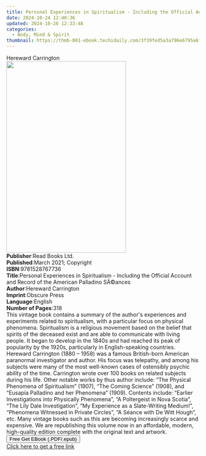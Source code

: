 ```yaml
---
title: Personal Experiences in Spiritualism - Including the Official Account and Record of the American Palladino SÃ©ances | Free Book
date: 2024-10-24 12:40:36
updated: 2024-10-26 12:33:48
categories:
  - Body, Mind & Spirit
thumbnail: https://thmb-001-ebook.techidaily.com/3f39fed5a3a796e6795a6f922fc84a64431cac0bd7f36ceb13dafabe49f4da20.jpg
---
```

<main id="book-container">
  <div class="flex flex-col">
    <div class="book-brief flex-1 py-6 px-4 sm:p-6 md:py-10 md:px-8">
      <!-- brief-->
      <div class="book-brief-main">Hereward Carrington</div>
    </div>
    <div
      class="book-meta-info flex-1 grid gap-4 col-start-1 col-end-3 row-start-1 sm:mb-6 sm:grid-cols-4 lg:gap-6 lg:col-start-2 lg:row-end-6 lg:row-span-6 lg:mb-0"
    >
      <div
        class="book-meta-info-left place-content-center mt-4 p-4 text-sm leading-6 col-start-2 col-span-2 dark:text-slate-400"
      >
        <img
          class="w-full h-500 object-cover rounded-lg sm:h-255 sm:col-span-2 lg:col-span-full"
          src="https://img-001-ebook.techidaily.com/73f35260ba6e510509f5308df2b3645b1d4d2f7b4666602be56965032537926e.jpg"
          alt=""
          width="312"
          height="500"
        />
      </div>
      <div
        class="book-meta-info-right mt-2 col-start-1 row-start-2 col-span-3 self-center"
      >
        <!-- meta data  -->
        <div class="flex flex-col px-4 md:px-8">
          <div class="flex-1">
            <strong>Publisher</strong>:<span class="px-2">Read Books Ltd.</span>
          </div>
          <div class="flex-1">
            <strong>Published</strong>:<span class="px-2"
              >March 2021; Copyright</span
            >
          </div>
          <div class="flex-1">
            <strong>ISBN</strong>:<span class="px-2">9781528767736</span>
          </div>
          <div class="flex-1">
            <strong>Title</strong>:<span class="px-2"
              >Personal Experiences in Spiritualism - Including the Official
              Account and Record of the American Palladino SÃ©ances</span
            >
          </div>
          <div class="flex-1">
            <strong>Author</strong>:<span class="px-2"
              >Hereward Carrington</span
            >
          </div>
          <div class="flex-1">
            <strong>Imprint</strong>:<span class="px-2">Obscure Press</span>
          </div>
          <div class="flex-1">
            <strong>Language</strong>:<span class="px-2">English</span>
          </div>
          <div class="flex-1">
            <strong>Number of Pages</strong>:<span class="px-2">318</span>
          </div>
        </div>
      </div>
    </div>
    <div class="book-description flex-1 py-6 px-4 sm:p-6 md:py-10 md:px-8">
      <div class="book-description-main">
        <div accordion-content="" id="description">
          This vintage book contains a summary of the author's experiences and
          experiments related to spiritualism, with a particular focus on
          physical phenomena. Spiritualism is a religious movement based on the
          belief that spirits of the deceased exist and are able to communicate
          with living people. It began to develop in the 1840s and had reached
          its peak of popularity by the 1920s, particularly in English-speaking
          countries. Hereward Carrington (1880 – 1958) was a famous British-born
          American paranormal investigator and author. His focus was telepathy,
          and among his subjects were many of the most well-known cases of
          ostensibly psychic ability of the time. Carrington wrote over 100
          books on related subjects during his life. Other notable works by thus
          author include: “The Physical Phenomena of Spiritualism” (1907), “The
          Coming Science” (1908), and “Eusapia Palladino and her Phenomena”
          (1909). Contents include: “Earlier Investigations into Physically
          Phenomena”, “A Poltergeist in Nova Scotia”, “The Lily Dale
          Investigation”, “My Experience as a Slate-Writing Medium!”, “Phenomena
          Witnessed in Private Circles”, “A Séance with De Witt Hough”, etc.
          Many vintage books such as this are becoming increasingly scarce and
          expensive. We are republishing this volume now in an affordable,
          modern, high-quality edition complete with the original text and
          artwork.
        </div>
        <div class="accordion-fader"></div>
      </div>
    </div>
    <div class="book-excerpts flex-1 py-6 px-4 sm:p-6 md:py-10 md:px-8"></div>
    <div
      class="book-about-author flex-1 py-6 px-4 sm:p-6 md:py-10 md:px-8"
    ></div>
    <div class="book-free-get flex-1 py-6 px-4 sm:p-6 md:py-10 md:px-8">
      <button
        id="btn-free-get"
        class="bg-blue-500 hover:bg-blue-700 text-white font-bold py-2 px-4 rounded"
      >
        Free Get EBook (.PDF/.epub)
      </button>
      <div id="countdown-display" class="px-2 text-lg mt-2"></div>
      <a
        id="free-link"
        class="hidden bg-blue-500 hover:bg-blue-700 text-white font-bold py-2 px-4 rounded"
        href="https://www.ebooks.com/en-us/book/210271104/personal-experiences-in-spiritualism-including-the-official-account-and-record-of-the-american-palladino-s-ances/hereward-carrington/"
        target="_blank"
        >Click here to get a free link</a
      >
    </div>
    <script>
      let countdownTime = 0;
      let countdownInterval = null;
      document
        .getElementById('btn-free-get')
        .addEventListener('click', startCountdown);
      function startCountdown() {
        countdownTime = new Date().getTime() + 60000 * 3;
        countdownInterval = setInterval(updateCountdown, 1000);
        document.getElementById('btn-free-get').disabled = true;
        document
          .getElementById('btn-free-get')
          .classList.add('bg-gray-500', 'cursor-not-allowed');
      }
      function updateCountdown() {
        let currentTime = new Date().getTime();
        let timeLeft = countdownTime - currentTime;
        let secondsLeft = Math.floor(timeLeft / 1000);
        document.getElementById('countdown-display').innerHTML =
          `Remaining time: ${secondsLeft} seconds.`;
        if (secondsLeft <= 0) {
          clearInterval(countdownInterval);
          document.getElementById('btn-free-get').classList.add('hidden');
          document.getElementById('free-link').classList.remove('hidden');
          document.getElementById('countdown-display').innerHTML = '';
        }
      }
    </script>
  </div>
</main>
